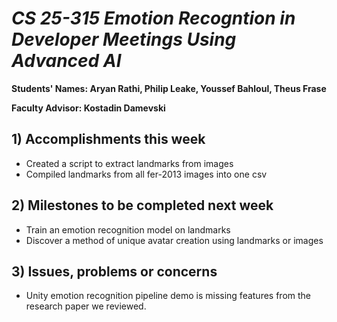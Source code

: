# *CS 25-315 Emotion Recogntion in Developer Meetings Using Advanced AI*

**Students' Names: Aryan Rathi, Philip Leake, Youssef Bahloul, Theus Frase**

**Faculty Advisor: Kostadin Damevski**

## 1) Accomplishments this week ##
   - Created a script to extract landmarks from images
   - Compiled landmarks from all fer-2013 images into one csv

## 2) Milestones to be completed next week ##
   - Train an emotion recognition model on landmarks
   - Discover a method of unique avatar creation using landmarks or images

## 3) Issues, problems or concerns ##
   - Unity emotion recognition pipeline demo is missing features from the research paper we reviewed.
